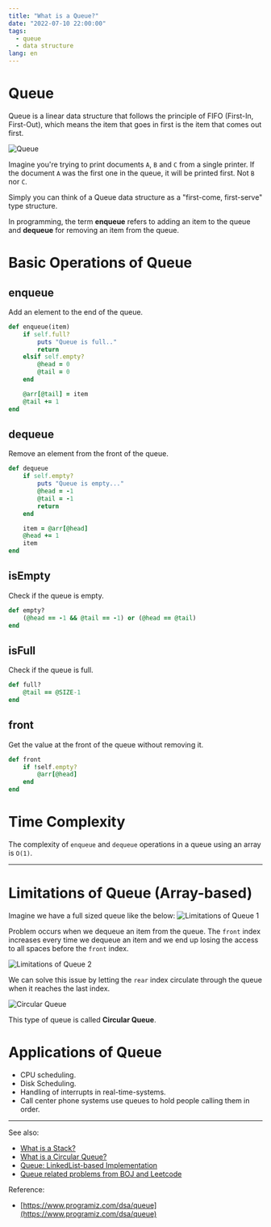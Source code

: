 ```yaml
---
title: "What is a Queue?"
date: "2022-07-10 22:00:00"
tags: 
  - queue
  - data structure
lang: en
---
```


# Queue

Queue is a linear data structure that follows the principle of FIFO (First-In, First-Out), which means the item that goes in first is the item that comes out first.

![Queue](/images/posts/what-is-a-queue/queue.svg)

Imagine you're trying to print documents `A`, `B` and `C` from a single printer. If the document `A` was the first one in the queue, it will be printed first. Not `B` nor `C`. 

Simply you can think of a Queue data structure as a "first-come, first-serve" type structure.

In programming, the term **enqueue** refers to adding an item to the queue and **dequeue** for removing an item from the queue.

# Basic Operations of Queue
## enqueue
Add an element to the end of the queue.

```rb
def enqueue(item)
    if self.full?
        puts "Queue is full.."
        return
    elsif self.empty?
        @head = 0
        @tail = 0
    end

    @arr[@tail] = item
    @tail += 1
end
```

## dequeue
Remove an element from the front of the queue.

```rb
def dequeue
    if self.empty?
        puts "Queue is empty..."
        @head = -1
        @tail = -1
        return
    end

    item = @arr[@head]
    @head += 1
    item
end 
```

## isEmpty
Check if the queue is empty.
```rb
def empty?
    (@head == -1 && @tail == -1) or (@head == @tail)
end
```

## isFull
Check if the queue is full.

```rb
def full?
    @tail == @SIZE-1
end
```

## front
Get the value at the front of the queue without removing it.
```rb
def front
    if !self.empty?
        @arr[@head]
    end
end
```

# Time Complexity
The complexity of `enqueue` and `dequeue` operations in a queue using an array is `O(1)`.

---

# Limitations of Queue (Array-based)
Imagine we have a full sized queue like the below:
![Limitations of Queue 1](/images/posts/what-is-a-queue/queue2.svg)

Problem occurs when we dequeue an item from the queue. The `front` index increases every time we dequeue an item and we end up
losing the access to all spaces before the `front` index.

![Limitations of Queue 2](/images/posts/what-is-a-queue/queue3.svg)

We can solve this issue by letting the `rear` index circulate through the queue when it reaches the last index. 


![Circular Queue](/images/posts/what-is-a-queue/circular-queue.svg)

This type of queue is called **Circular Queue**.

# Applications of Queue
- CPU scheduling.
- Disk Scheduling.
- Handling of interrupts in real-time-systems.
- Call center phone systems use queues to hold people calling them in order.

---

See also:
- [What is a Stack?](./what-is-a-stack)
- [What is a Circular Queue?](./what-is-a-circular-queue)
- [Queue: LinkedList-based Implementation](./queue-implementation-linkedlist)
- [Queue related problems from BOJ and Leetcode](https://github.com/bleuinu/DataStructures-and-Algorithms/tree/main/04-queue)

Reference:
- [https://www.programiz.com/dsa/queue](https://www.programiz.com/dsa/queue)